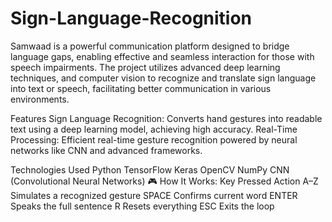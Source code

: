 # Sign-Language-Recognition

Samwaad is a powerful communication platform designed to bridge language gaps, enabling effective and seamless interaction for those with speech impairments. The project utilizes advanced deep learning techniques,  and computer vision to recognize and translate sign language into text or speech, facilitating better communication in various environments.

Features
Sign Language Recognition: Converts hand gestures into readable text using a deep learning model, achieving high accuracy.
Real-Time Processing: Efficient real-time gesture recognition powered by neural networks like CNN and advanced frameworks.

Technologies Used
Python
TensorFlow
Keras
OpenCV
NumPy
CNN (Convolutional Neural Networks)
🎮 How It Works:
Key Pressed	Action
A–Z	Simulates a recognized gesture
SPACE	Confirms current word
ENTER	Speaks the full sentence
R	Resets everything
ESC	Exits the loop
